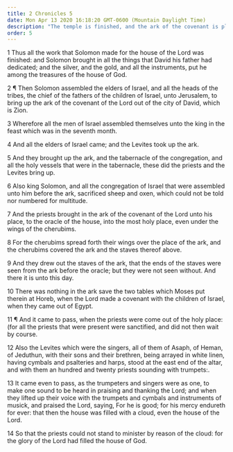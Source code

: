 ```yaml
---
title: 2 Chronicles 5
date: Mon Apr 13 2020 16:18:20 GMT-0600 (Mountain Daylight Time)
description: "The temple is finished, and the ark of the covenant is placed in the holy of holies—The glory of the Lord fills the temple."
order: 5
---
```


1 Thus all the work that Solomon made for the house of the Lord was finished: and Solomon brought in all the things that David his father had dedicated; and the silver, and the gold, and all the instruments, put he among the treasures of the house of God.

2 ¶ Then Solomon assembled the elders of Israel, and all the heads of the tribes, the chief of the fathers of the children of Israel, unto Jerusalem, to bring up the ark of the covenant of the Lord out of the city of David, which is Zion.

3 Wherefore all the men of Israel assembled themselves unto the king in the feast which was in the seventh month.

4 And all the elders of Israel came; and the Levites took up the ark.

5 And they brought up the ark, and the tabernacle of the congregation, and all the holy vessels that were in the tabernacle, these did the priests and the Levites bring up.

6 Also king Solomon, and all the congregation of Israel that were assembled unto him before the ark, sacrificed sheep and oxen, which could not be told nor numbered for multitude.

7 And the priests brought in the ark of the covenant of the Lord unto his place, to the oracle of the house, into the most holy place, even under the wings of the cherubims.

8 For the cherubims spread forth their wings over the place of the ark, and the cherubims covered the ark and the staves thereof above.

9 And they drew out the staves of the ark, that the ends of the staves were seen from the ark before the oracle; but they were not seen without. And there it is unto this day.

10 There was nothing in the ark save the two tables which Moses put therein at Horeb, when the Lord made a covenant with the children of Israel, when they came out of Egypt.

11 ¶ And it came to pass, when the priests were come out of the holy place: (for all the priests that were present were sanctified, and did not then wait by course.

12 Also the Levites which were the singers, all of them of Asaph, of Heman, of Jeduthun, with their sons and their brethren, being arrayed in white linen, having cymbals and psalteries and harps, stood at the east end of the altar, and with them an hundred and twenty priests sounding with trumpets:.

13 It came even to pass, as the trumpeters and singers were as one, to make one sound to be heard in praising and thanking the Lord; and when they lifted up their voice with the trumpets and cymbals and instruments of musick, and praised the Lord, saying, For he is good; for his mercy endureth for ever: that then the house was filled with a cloud, even the house of the Lord.

14 So that the priests could not stand to minister by reason of the cloud: for the glory of the Lord had filled the house of God.
